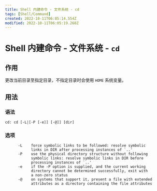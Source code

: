 ```yaml
---
title: Shell 内建命令 - 文件系统 - cd
tags: [Shell/Command]
created: 2022-10-11T06:05:14.554Z
modified: 2022-10-11T06:05:19.268Z
---
```


# Shell 内建命令 - 文件系统 - `cd`

## 作用

更改当前目录至指定目录，不指定目录时会使用 `HOME` 系统变量。

## 用法

### 语法

```shell
cd: cd [-L|[-P [-e]] [-@]] [dir]
```

### 选项

```shell
      -L	force symbolic links to be followed: resolve symbolic
    		links in DIR after processing instances of `..'
      -P	use the physical directory structure without following
    		symbolic links: resolve symbolic links in DIR before
    		processing instances of `..'
      -e	if the -P option is supplied, and the current working
    		directory cannot be determined successfully, exit with
    		a non-zero status
      -@	on systems that support it, present a file with extended
    		attributes as a directory containing the file attributes
```